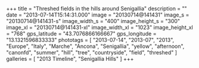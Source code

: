+++
title = "Threshed fields in the hills around Senigallia"
description = ""
date = "2013-07-14T15:14:31.000"
image = "20130714@141431"
image_s = "20130714@141431-s"
image_width_s = "400"
image_height_s = "300"
image_xl = "20130714@141431-xl"
image_width_xl = "1023"
image_height_xl = "768"
gps_latitude = "43.7076866166667"
gps_longitude = "13.1321596833333"
phototags = [ "2013-07-14", "2013-07", "2013", "Europe", "Italy", "Marche", "Ancona", "Senigallia", "yellow", "afternoon", "canonfd", "summer", "hill", "tree", "countryside", "field", "threshed" ]
galleries = [ "2013 Timeline", "Senigallia Hills" ]
+++

